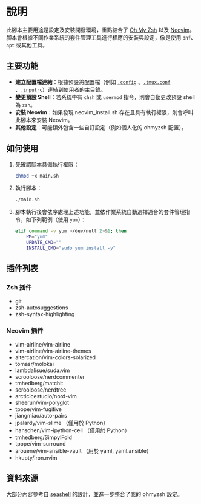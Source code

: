 # 說明

此腳本主要用途是設定及安裝開發環境，重點結合了 [Oh My Zsh](https://ohmyz.sh) 以及 [Neovim](https://neovim.io)。腳本會根據不同作業系統的套件管理工具進行相應的安裝與設定，像是使用 `dnf`、`apt` 或其他工具。

## 主要功能

- **建立配置檔連結**：根據預設將配置檔（例如 [`.config`](.config) 、[`.tmux.conf`](.tmux.conf) 、[`.inputrc`](.inputrc)）連結到使用者的主目錄。
- **變更預設 Shell**：若系統中有 `chsh` 或 `usermod` 指令，則會自動更改預設 shell 為 `zsh`。
- **安裝 Neovim**：如果發現 neovim_install.sh 存在且具有執行權限，則會呼叫此腳本來安裝 Neovim。
- **其他設定**：可能額外包含一些自訂設定（例如個人化的 ohmyzsh 配置）。

## 如何使用

1. 先確認腳本具備執行權限：  
   ```sh
   chmod +x main.sh
   ```

2. 執行腳本：  
   ```sh
   ./main.sh
   ```

3. 腳本執行後會依序處理上述功能，並依作業系統自動選擇適合的套件管理指令，如下列範例（使用 `yum`）：
   ```bash
   elif command -v yum >/dev/null 2>&1; then
       PM="yum"
       UPDATE_CMD=""
       INSTALL_CMD="sudo yum install -y"
   ```

## 插件列表

### Zsh 插件

- git
- zsh-autosuggestions
- zsh-syntax-highlighting

### Neovim 插件

- vim-airline/vim-airline
- vim-airline/vim-airline-themes
- altercation/vim-colors-solarized
- tomasr/molokai
- lambdalisue/suda.vim
- scrooloose/nerdcommenter
- tmhedberg/matchit
- scrooloose/nerdtree
- arcticicestudio/nord-vim
- sheerun/vim-polyglot
- tpope/vim-fugitive
- jiangmiao/auto-pairs
- jpalardy/vim-slime （僅用於 Python）
- hanschen/vim-ipython-cell （僅用於 Python）
- tmhedberg/SimpylFold
- tpope/vim-surround
- arouene/vim-ansible-vault （用於 yaml, yaml.ansible）
- hkupty/iron.nvim

## 資料來源

大部分內容參考自 [seashell](https://gitlab.com/pivert/seashell) 的設計，並進一步整合了我的 ohmyzsh 設定。

